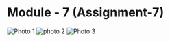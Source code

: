 # Module - 7 (Assignment-7)

![Photo 1](https://github.com/kamruzzaman-aman/Assignment-7/assets/17810615/23573266-4ded-4797-880c-3a2b8bade1a8)
![photo 2](https://github.com/kamruzzaman-aman/Assignment-7/assets/17810615/5860a6c0-0d85-4186-828e-5ba98d1c299d)
![Photo 3](https://github.com/kamruzzaman-aman/Assignment-7/assets/17810615/3a9fb549-9bee-4be7-a3ab-b0a41b5f4352)
